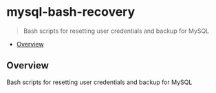 # mysql-bash-recovery

> Bash scripts for resetting user credentials and backup for MySQL

* [Overview](#overview)

<a name="overview"></a>
## Overview
Bash scripts for resetting user credentials and backup for MySQL